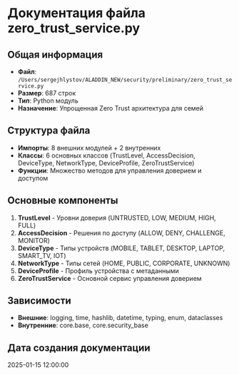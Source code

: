 # Документация файла zero_trust_service.py

## Общая информация
- **Файл**: `/Users/sergejhlystov/ALADDIN_NEW/security/preliminary/zero_trust_service.py`
- **Размер**: 687 строк
- **Тип**: Python модуль
- **Назначение**: Упрощенная Zero Trust архитектура для семей

## Структура файла
- **Импорты**: 8 внешних модулей + 2 внутренних
- **Классы**: 6 основных классов (TrustLevel, AccessDecision, DeviceType, NetworkType, DeviceProfile, ZeroTrustService)
- **Функции**: Множество методов для управления доверием и доступом

## Основные компоненты
1. **TrustLevel** - Уровни доверия (UNTRUSTED, LOW, MEDIUM, HIGH, FULL)
2. **AccessDecision** - Решения по доступу (ALLOW, DENY, CHALLENGE, MONITOR)
3. **DeviceType** - Типы устройств (MOBILE, TABLET, DESKTOP, LAPTOP, SMART_TV, IOT)
4. **NetworkType** - Типы сетей (HOME, PUBLIC, CORPORATE, UNKNOWN)
5. **DeviceProfile** - Профиль устройства с метаданными
6. **ZeroTrustService** - Основной сервис управления доверием

## Зависимости
- **Внешние**: logging, time, hashlib, datetime, typing, enum, dataclasses
- **Внутренние**: core.base, core.security_base

## Дата создания документации
2025-01-15 12:00:00